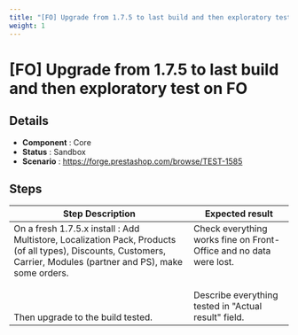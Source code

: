 ```yaml
---
title: "[FO] Upgrade from 1.7.5 to last build and then exploratory test on FO"
weight: 1
---
```


# [FO] Upgrade from 1.7.5 to last build and then exploratory test on FO
## Details
* **Component** : Core
* **Status** : Sandbox
* **Scenario** : https://forge.prestashop.com/browse/TEST-1585

## Steps
| Step Description | Expected result |
| ----- | ----- |
| On a fresh 1.7.5.x install : Add Multistore, Localization Pack, Products (of all types), Discounts, Customers, Carrier, Modules (partner and PS), make some orders.<br><br> <br><br>Then upgrade to the build tested. | Check everything works fine on Front-Office and no data were lost.<br><br><br>Describe everything tested in "Actual result" field. |